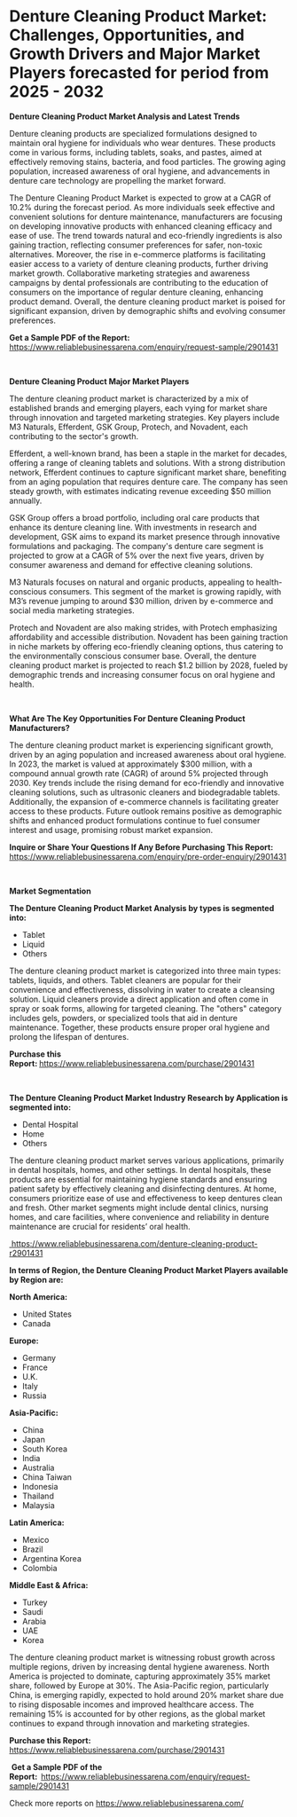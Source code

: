 <p><h1>Denture Cleaning Product Market: Challenges, Opportunities, and Growth Drivers and Major Market Players forecasted for period from 2025 - 2032</h1></p><p><strong>Denture Cleaning Product Market Analysis and Latest Trends</strong></p>
<p><p>Denture cleaning products are specialized formulations designed to maintain oral hygiene for individuals who wear dentures. These products come in various forms, including tablets, soaks, and pastes, aimed at effectively removing stains, bacteria, and food particles. The growing aging population, increased awareness of oral hygiene, and advancements in denture care technology are propelling the market forward.</p><p>The Denture Cleaning Product Market is expected to grow at a CAGR of 10.2% during the forecast period. As more individuals seek effective and convenient solutions for denture maintenance, manufacturers are focusing on developing innovative products with enhanced cleaning efficacy and ease of use. The trend towards natural and eco-friendly ingredients is also gaining traction, reflecting consumer preferences for safer, non-toxic alternatives. Moreover, the rise in e-commerce platforms is facilitating easier access to a variety of denture cleaning products, further driving market growth. Collaborative marketing strategies and awareness campaigns by dental professionals are contributing to the education of consumers on the importance of regular denture cleaning, enhancing product demand. Overall, the denture cleaning product market is poised for significant expansion, driven by demographic shifts and evolving consumer preferences.</p></p>
<p><strong>Get a Sample PDF of the Report:&nbsp;</strong> <a href="https://www.reliablebusinessarena.com/enquiry/request-sample/2901431?utm_campaign=2189&utm_medium=2&utm_source=Github&utm_content=ia&utm_term=16032025&utm_id=denture-cleaning-product">https://www.reliablebusinessarena.com/enquiry/request-sample/2901431</a></p>
<p>&nbsp;</p>
<p><strong>Denture Cleaning Product Major Market Players</strong></p>
<p><p>The denture cleaning product market is characterized by a mix of established brands and emerging players, each vying for market share through innovation and targeted marketing strategies. Key players include M3 Naturals, Efferdent, GSK Group, Protech, and Novadent, each contributing to the sector's growth.</p><p>Efferdent, a well-known brand, has been a staple in the market for decades, offering a range of cleaning tablets and solutions. With a strong distribution network, Efferdent continues to capture significant market share, benefiting from an aging population that requires denture care. The company has seen steady growth, with estimates indicating revenue exceeding $50 million annually.</p><p>GSK Group offers a broad portfolio, including oral care products that enhance its denture cleaning line. With investments in research and development, GSK aims to expand its market presence through innovative formulations and packaging. The company's denture care segment is projected to grow at a CAGR of 5% over the next five years, driven by consumer awareness and demand for effective cleaning solutions.</p><p>M3 Naturals focuses on natural and organic products, appealing to health-conscious consumers. This segment of the market is growing rapidly, with M3’s revenue jumping to around $30 million, driven by e-commerce and social media marketing strategies.</p><p>Protech and Novadent are also making strides, with Protech emphasizing affordability and accessible distribution. Novadent has been gaining traction in niche markets by offering eco-friendly cleaning options, thus catering to the environmentally conscious consumer base. Overall, the denture cleaning product market is projected to reach $1.2 billion by 2028, fueled by demographic trends and increasing consumer focus on oral hygiene and health.</p></p>
<p>&nbsp;</p>
<p><strong>What Are The Key Opportunities For Denture Cleaning Product Manufacturers?</strong></p>
<p><p>The denture cleaning product market is experiencing significant growth, driven by an aging population and increased awareness about oral hygiene. In 2023, the market is valued at approximately $300 million, with a compound annual growth rate (CAGR) of around 5% projected through 2030. Key trends include the rising demand for eco-friendly and innovative cleaning solutions, such as ultrasonic cleaners and biodegradable tablets. Additionally, the expansion of e-commerce channels is facilitating greater access to these products. Future outlook remains positive as demographic shifts and enhanced product formulations continue to fuel consumer interest and usage, promising robust market expansion.</p></p>
<p><strong>Inquire or Share Your Questions If Any Before Purchasing This Report:</strong> <a href="https://www.reliablebusinessarena.com/enquiry/pre-order-enquiry/2901431?utm_campaign=2189&utm_medium=2&utm_source=Github&utm_content=ia&utm_term=16032025&utm_id=denture-cleaning-product">https://www.reliablebusinessarena.com/enquiry/pre-order-enquiry/2901431</a></p>
<p>&nbsp;</p>
<p><strong>Market Segmentation</strong></p>
<p><strong>The Denture Cleaning Product Market Analysis by types is segmented into:</strong></p>
<p><ul><li>Tablet</li><li>Liquid</li><li>Others</li></ul></p>
<p><p>The denture cleaning product market is categorized into three main types: tablets, liquids, and others. Tablet cleaners are popular for their convenience and effectiveness, dissolving in water to create a cleansing solution. Liquid cleaners provide a direct application and often come in spray or soak forms, allowing for targeted cleaning. The "others" category includes gels, powders, or specialized tools that aid in denture maintenance. Together, these products ensure proper oral hygiene and prolong the lifespan of dentures.</p></p>
<p><strong>Purchase this Report:&nbsp;</strong><a href="https://www.reliablebusinessarena.com/purchase/2901431?utm_campaign=2189&utm_medium=2&utm_source=Github&utm_content=ia&utm_term=16032025&utm_id=denture-cleaning-product">https://www.reliablebusinessarena.com/purchase/2901431</a></p>
<p>&nbsp;</p>
<p><strong>The Denture Cleaning Product Market Industry Research by Application is segmented into:</strong></p>
<p><ul><li>Dental Hospital</li><li>Home</li><li>Others</li></ul></p>
<p><p>The denture cleaning product market serves various applications, primarily in dental hospitals, homes, and other settings. In dental hospitals, these products are essential for maintaining hygiene standards and ensuring patient safety by effectively cleaning and disinfecting dentures. At home, consumers prioritize ease of use and effectiveness to keep dentures clean and fresh. Other market segments might include dental clinics, nursing homes, and care facilities, where convenience and reliability in denture maintenance are crucial for residents’ oral health.</p></p>
<p><a href="https://www.reliablebusinessarena.com/denture-cleaning-product-r2901431?utm_campaign=2189&utm_medium=2&utm_source=Github&utm_content=ia&utm_term=16032025&utm_id=denture-cleaning-product">&nbsp;https://www.reliablebusinessarena.com/denture-cleaning-product-r2901431</a></p>
<p><strong>In terms of Region, the Denture Cleaning Product Market Players available by Region are:</strong></p>
<p>
    <p> <strong> North America: </strong>
        <ul>
            <li>United States</li>
            <li>Canada</li>
        </ul>
        </p> 
    <p> <strong> Europe: </strong>
        <ul>
            <li>Germany</li>
            <li>France</li>
            <li>U.K.</li>
            <li>Italy</li>
            <li>Russia</li>
        </ul>
        </p> 
    <p> <strong> Asia-Pacific: </strong>
        <ul>
            <li>China</li>
            <li>Japan</li>
            <li>South Korea</li>
            <li>India</li>
            <li>Australia</li>
            <li>China Taiwan</li>
            <li>Indonesia</li>
            <li>Thailand</li>
            <li>Malaysia</li>
        </ul>
        </p> 
    <p> <strong> Latin America: </strong>
        <ul>
            <li>Mexico</li>
            <li>Brazil</li>
            <li>Argentina Korea</li>
            <li>Colombia</li>
        </ul>
        </p> 
    <p> <strong> Middle East & Africa: </strong>
        <ul>
            <li>Turkey</li>
            <li>Saudi</li>
            <li>Arabia</li>
            <li>UAE</li>
            <li>Korea</li>
        </ul>
    </p>
    </p>
<p><p>The denture cleaning product market is witnessing robust growth across multiple regions, driven by increasing dental hygiene awareness. North America is projected to dominate, capturing approximately 35% market share, followed by Europe at 30%. The Asia-Pacific region, particularly China, is emerging rapidly, expected to hold around 20% market share due to rising disposable incomes and improved healthcare access. The remaining 15% is accounted for by other regions, as the global market continues to expand through innovation and marketing strategies.</p></p>
<p><strong>Purchase this Report: </strong><a href="https://www.reliablebusinessarena.com/purchase/2901431?utm_campaign=2189&utm_medium=2&utm_source=Github&utm_content=ia&utm_term=16032025&utm_id=denture-cleaning-product">https://www.reliablebusinessarena.com/purchase/2901431</a></p>
<p>&nbsp;<strong>Get a Sample PDF of the Report:&nbsp;&nbsp;</strong><a href="https://www.reliablebusinessarena.com/enquiry/request-sample/2901431?utm_campaign=2189&utm_medium=2&utm_source=Github&utm_content=ia&utm_term=16032025&utm_id=denture-cleaning-product">https://www.reliablebusinessarena.com/enquiry/request-sample/2901431</a></p>
<p><strong></strong></p>
<p>Check more reports on <a href="https://www.reliablebusinessarena.com/?utm_campaign=2189&utm_medium=2&utm_source=Github&utm_content=ia&utm_term=16032025&utm_id=denture-cleaning-product">https://www.reliablebusinessarena.com/</a></p>